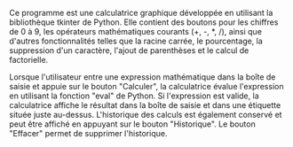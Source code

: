 Ce programme est une calculatrice graphique développée en utilisant la bibliothèque tkinter de Python. 
Elle contient des boutons pour les chiffres de 0 à 9, les opérateurs mathématiques courants (+, -, *, /), ainsi que d'autres fonctionnalités telles que la racine carrée, 
le pourcentage, la suppression d'un caractère, l'ajout de parenthèses et le calcul de factorielle.

Lorsque l'utilisateur entre une expression mathématique dans la boîte de saisie et appuie sur le bouton "Calculer", 
la calculatrice évalue l'expression en utilisant la fonction "eval" de Python. Si l'expression est valide, 
la calculatrice affiche le résultat dans la boîte de saisie et dans une étiquette située juste au-dessus. 
L'historique des calculs est également conservé et peut être affiché en appuyant sur le bouton "Historique". 
Le bouton "Effacer" permet de supprimer l'historique.
